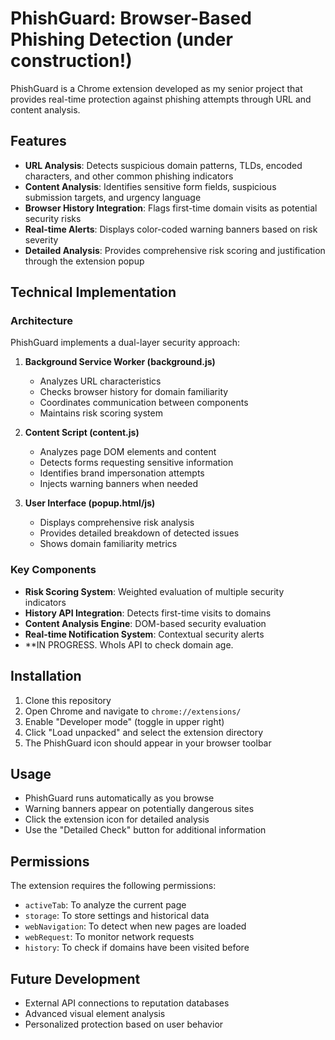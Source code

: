 # PhishGuard: Browser-Based Phishing Detection (under construction!)

PhishGuard is a Chrome extension developed as my senior project that provides real-time protection against phishing attempts through URL and content analysis.

## Features

- **URL Analysis**: Detects suspicious domain patterns, TLDs, encoded characters, and other common phishing indicators
- **Content Analysis**: Identifies sensitive form fields, suspicious submission targets, and urgency language
- **Browser History Integration**: Flags first-time domain visits as potential security risks
- **Real-time Alerts**: Displays color-coded warning banners based on risk severity
- **Detailed Analysis**: Provides comprehensive risk scoring and justification through the extension popup

## Technical Implementation

### Architecture

PhishGuard implements a dual-layer security approach:

1. **Background Service Worker (background.js)**
   - Analyzes URL characteristics
   - Checks browser history for domain familiarity
   - Coordinates communication between components
   - Maintains risk scoring system

2. **Content Script (content.js)**
   - Analyzes page DOM elements and content
   - Detects forms requesting sensitive information
   - Identifies brand impersonation attempts
   - Injects warning banners when needed

3. **User Interface (popup.html/js)**
   - Displays comprehensive risk analysis
   - Provides detailed breakdown of detected issues
   - Shows domain familiarity metrics

### Key Components

- **Risk Scoring System**: Weighted evaluation of multiple security indicators
- **History API Integration**: Detects first-time visits to domains
- **Content Analysis Engine**: DOM-based security evaluation
- **Real-time Notification System**: Contextual security alerts
- **IN PROGRESS. WhoIs API to check domain age.

## Installation

1. Clone this repository
2. Open Chrome and navigate to `chrome://extensions/`
3. Enable "Developer mode" (toggle in upper right)
4. Click "Load unpacked" and select the extension directory
5. The PhishGuard icon should appear in your browser toolbar

## Usage

- PhishGuard runs automatically as you browse
- Warning banners appear on potentially dangerous sites
- Click the extension icon for detailed analysis
- Use the "Detailed Check" button for additional information

## Permissions

The extension requires the following permissions:
- `activeTab`: To analyze the current page
- `storage`: To store settings and historical data
- `webNavigation`: To detect when new pages are loaded
- `webRequest`: To monitor network requests
- `history`: To check if domains have been visited before

## Future Development

- External API connections to reputation databases
- Advanced visual element analysis
- Personalized protection based on user behavior
